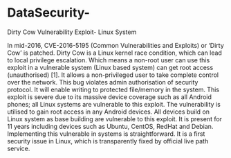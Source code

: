 # DataSecurity-
Dirty Cow Vulnerability Exploit- Linux System

In mid-2016, CVE-2016-5195 (Common Vulnerabilities and Exploits) or ‘Dirty Cow’ is patched. Dirty Cow is a Linux kernel race condition, which can lead to local privilege escalation. Which means a non-root user can use this exploit in a vulnerable system (Linux based system) can get root access (unauthorised) [1]. It allows a non-privileged user to take complete control over the network. This bug violates admin authorisation of security protocol. It will enable writing to protected file/memory in the system. This exploit is severe due to its massive device coverage such as all Android phones; all Linux systems are vulnerable to this exploit. The vulnerability is utilised to gain root access in any Android devices.  All devices build on Linux system as base building are vulnerable to this exploit. It is present for 11 years including devices such as Ubuntu, CentOS, RedHat and Debian. Implementing this vulnerable in systems is straightforward. It is a first security issue in Linux, which is transparently fixed by official live path service.
